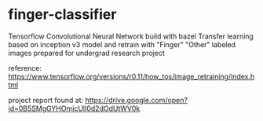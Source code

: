 # finger-classifier

Tensorflow Convolutional Neural Network build with bazel
Transfer learning based on inception v3 model and retrain with "Finger" "Other" labeled images prepared for undergrad research project

reference: https://www.tensorflow.org/versions/r0.11/how_tos/image_retraining/index.html

project report found at: https://drive.google.com/open?id=0B5SMgGYHOmjcUlI0d2dOdUtWV0k
